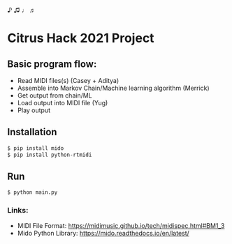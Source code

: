 ♪ ♫ ♩ ♬

# Citrus Hack 2021 Project

## Basic program flow:

 * Read MIDI files(s) (Casey + Aditya)
 * Assemble into Markov Chain/Machine learning algorithm (Merrick)
 * Get output from chain/ML
 * Load output into MIDI file (Yug)
 * Play output


## Installation
```bash
$ pip install mido
$ pip install python-rtmidi

```

## Run
```bash
$ python main.py
```

### Links:
* MIDI File Format: https://midimusic.github.io/tech/midispec.html#BM1_3
* Mido Python Library: https://mido.readthedocs.io/en/latest/



